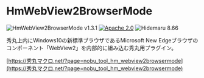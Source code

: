 # HmWebView2BrowserMode

![HmWebView2BrowserMode v1.3.1](https://img.shields.io/badge/HmWebView2BrowserMode-v1.3.1-6479ff.svg)
[![Apache 2.0](https://img.shields.io/badge/license-Apache_2.0-blue.svg?style=flat)](LICENSE)
![Hidemaru 8.66](https://img.shields.io/badge/Hidemaru-v8.66-6479ff.svg)

秀丸上内にWindows10の新標準ブラウザであるMicrosoft New Edgeブラウザのコンポーネント「WebView2」を内部的に組み込む秀丸用プラグイン。

[https://秀丸マクロ.net/?page=nobu_tool_hm_webview2browsermode](https://秀丸マクロ.net/?page=nobu_tool_hm_webview2browsermode)
